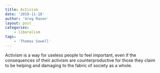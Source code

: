 ```yaml
---
title: Activism
date: '2019-11-18'
author: 'Greg Raven'
layout: post
categories:
    - liberalism
tags:
    - 'Thomas Sowell'
---
```


Activism is a way for useless people to feel important, even if the consequences of their activism are counterproductive for those they claim to be helping and damaging to the fabric of society as a whole.